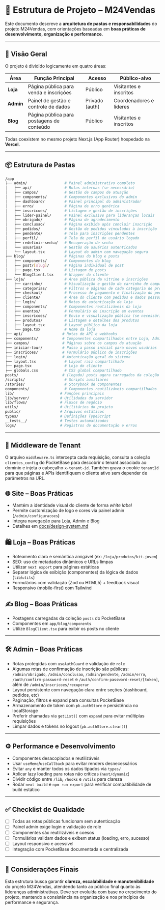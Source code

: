 # 📁 Estrutura de Projeto – M24Vendas

Este documento descreve a **arquitetura de pastas e responsabilidades** do projeto M24Vendas, com orientações baseadas em **boas práticas de desenvolvimento, organização e performance**.

---

## 🧭 Visão Geral

O projeto é dividido logicamente em quatro áreas:

| Área      | Função Principal                          | Acesso         | Público-alvo            |
| --------- | ----------------------------------------- | -------------- | ----------------------- |
| **Loja**  | Página pública para venda e inscrições    | Público        | Visitantes e inscritos  |
| **Admin** | Painel de gestão e controle de dados      | Privado (auth) | Coordenadores e líderes |
| **Blog**  | Página pública para postagens de conteúdo | Público        | Visitantes e inscritos  |

Todas coexistem no mesmo projeto Next.js (App Router) hospedado na **Vercel**.

---

## 📦 Estrutura de Pastas

```bash
/app
├── admin/                 # Painel administrativo completo
│   ├── api/               # Rotas internas (se necessário)
│   ├── campos/            # Gestão de campos de atuação
│   ├── components/        # Componentes exclusivos do admin
│   ├── dashboard/         # Painel principal do administrador
│   ├── erro/              # Página de erro genérica
│   ├── inscricoes/        # Listagem e gestão de inscrições
│   ├── lider-painel/      # Painel exclusivo para lideranças locais
│   ├── obrigado/          # Página de agradecimento
│   ├── conclusao/         # Página exibida após concluir inscrição
│   ├── pedidos/           # Gestão de pedidos vinculados à inscrição
│   ├── pendente/          # Tela para inscrições pendentes
│   ├── perfil/            # Tela de perfil do usuário logado
│   ├── redefinir-senha/   # Recuperação de senha
│   └── usuarios/          # Gestão de usuários autenticados
│   └── layout.tsx         # Layout do admin com navegação segura
├── blog/                  # Páginas do blog e posts
│   ├── components/        # Componentes do blog
│   ├── post/[slug]/       # Página individual de post
│   ├── page.tsx           # Listagem de posts
│   └── BlogClient.tsx     # Wrapper do cliente
├── loja/                  # Área pública da vitrine e inscrições
│   ├── carrinho/          # Visualização e gestão do carrinho de compras
│   ├── categorias/        # Filtros e páginas de cada categoria de produto
│   ├── checkout/          # Processo de pagamento e finalização do pedido
│   ├── cliente/           # Área do cliente com pedidos e dados pessoais
│   ├── login/             # Rotas de autenticação da loja
│   ├── components/        # Componentes reutilizáveis da loja
│   ├── eventos/           # Formulário de inscrição em eventos
│   ├── inscricoes/        # Envio e visualização pública (se necessário)
│   ├── produtos/          # Listagem e detalhes dos produtos
│   ├── layout.tsx         # Layout público da loja
│   └── page.tsx           # Home da loja
├── api/                  # Rotas de API e webhooks
├── components/           # Componentes compartilhados entre Loja, Admin e Blog
├── campos/               # Páginas sobre os campos de atuação
├── iniciar-tour/         # Passo a passo inicial para novos usuários
├── inscricoes/           # Formulário público de inscrições
├── login/                # Autenticação geral do sistema
├── layout.tsx             # Layout raiz compartilhado
├── page.tsx               # Loja do cliente
├── globals.css            # CSS global compartilhado
posts/                    # (legado) posts agora carregados da coleção `posts` do PocketBase
/scripts/                  # Scripts auxiliares
/stories/                  # Storybook de componentes
components/                # Componentes reutilizáveis compartilhados
lib/                     # Funções principais
lib/server/              # Utilidades do servidor
lib/flows/               # Fluxos de negócio
utils/                   # Utilitários do projeto
public/                  # Arquivos estáticos
types/                   # Definições TypeScript
__tests__/               # Testes automatizados
logs/                    # Registros de documentação e erros
```

---

## 🔌 Middleware de Tenant

O arquivo `middleware.ts` intercepta cada requisição, consulta a coleção `clientes_config` do PocketBase para descobrir o tenant associado ao domínio e injeta o cabeçalho `x-tenant-id`. Também grava o cookie `tenantId` para que páginas e APIs identifiquem o cliente ativo sem depender de parâmetros na URL.

## 🌐 Site – Boas Práticas

- Mantém a identidade visual do cliente de forma _white label_
- Permite customização de logo e cores via painel admin (`/admin/configuracoes`)
- Integra navegação para Loja, Admin e Blog
- Detalhes em [docs/design-system.md](docs/design-system.md#personalizacao)

## 🛍️ Loja – Boas Práticas

- Roteamento claro e semântica amigável (ex: `/loja/produtos/kit-jovem`)
- SEO: uso de metadados dinâmicos e URLs limpas
- Utilizar `next export` para páginas estáticas
- Separar lógica de exibição (componentes) da lógica de dados (`lib`/`utils`)
- Formulários com validação (Zod ou HTML5) + feedback visual
- Responsivo (mobile-first) com Tailwind

## ✍️ Blog – Boas Práticas

- Postagens carregadas da coleção `posts` do PocketBase
- Componentes em `app/blog/components`
- Utilize `BlogClient.tsx` para exibir os posts no cliente

---

## 🛠️ Admin – Boas Práticas

- Rotas protegidas com `useAuthGuard` e validação de `role`
- Algumas rotas de confirmação de inscrição são públicas:
  `/admin/obrigado`, `/admin/conclusao`, `/admin/pendente`, `/admin/erro`,
  `/auth/confirm-password-reset` e `/auth/confirm-password-reset/[token]`,
  além de `/admin/inscricoes/recuperar`
- Layout persistente com navegação clara entre seções (dashboard, pedidos, etc)
- Paginação, filtros e expand para consultas PocketBase
- Armazenamento de token com `pb.authStore` e persistência no localStorage
- Preferir chamadas via `getList()` com `expand` para evitar múltiplas requisições
- Limpar dados e tokens no logout (`pb.authStore.clear()`)

---

## ⚙️ Performance e Desenvolvimento

- Componentes desacoplados e reutilizáveis
- Usar `useMemo`/`useCallback` para evitar renders desnecessários
- Evitar `any` e manter todos os dados tipados via `types/`
- Aplicar lazy loading para rotas não críticas (`next/dynamic`)
- Dividir código entre `/lib`, `/hooks` e `/utils` para clareza
- Rodar `next build` e `npm run export` para verificar compatibilidade de build estático

---

## ✅ Checklist de Qualidade

- [ ] Todas as rotas públicas funcionam sem autenticação
- [ ] Painel admin exige login e validação de role
- [ ] Componentes são reutilizáveis e coesos
- [ ] Formulários validam dados e exibem status (loading, erro, sucesso)
- [ ] Layout responsivo e acessível
- [ ] Integração com PocketBase documentada e centralizada

---

## 📌 Considerações Finais

Esta estrutura busca garantir **clareza, escalabilidade e manutenibilidade** do projeto M24Vendas, atendendo tanto ao público final quanto às lideranças administrativas. Deve ser evoluída com base no crescimento do projeto, mantendo a consistência na organização e nos princípios de performance e segurança.
